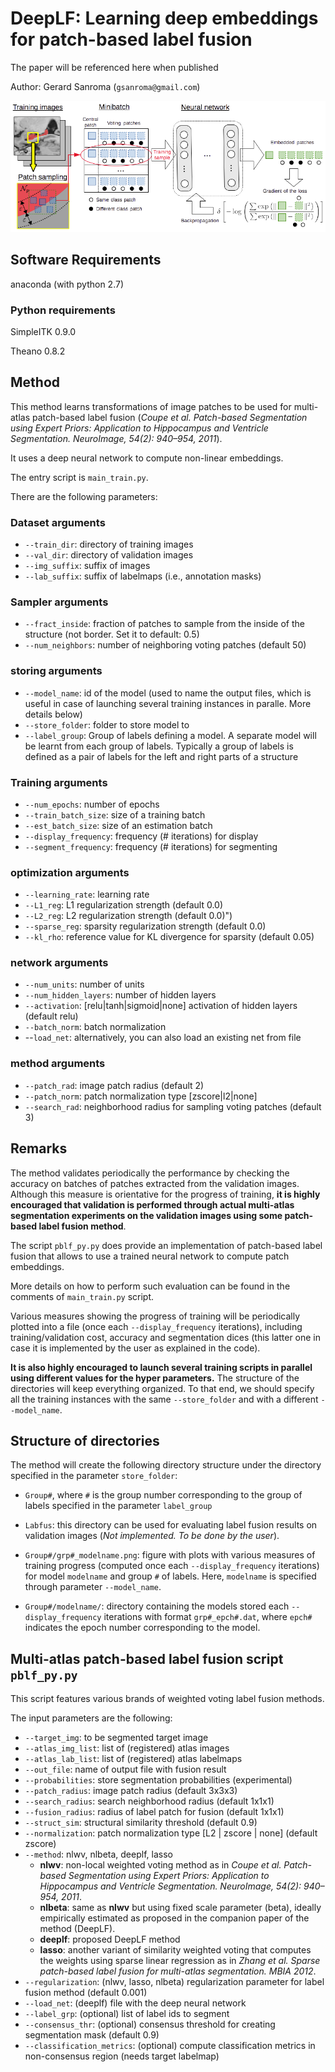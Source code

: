 # DeepLF: Learning deep embeddings for patch-based label fusion

The paper will be referenced here when published

Author: Gerard Sanroma (`gsanroma@gmail.com`)

![GitHub Logo](/images/pipeline.png)

## Software Requirements
anaconda (with python 2.7)

### Python requirements
SimpleITK 0.9.0

Theano 0.8.2

## Method
This method learns transformations of image patches to be used for multi-atlas patch-based label fusion (*Coupe et al. Patch-based Segmentation using Expert Priors: Application to Hippocampus and Ventricle Segmentation. NeuroImage, 54(2): 940–954, 2011*).

It uses a deep neural network to compute non-linear embeddings.

The entry script is `main_train.py`.

There are the following parameters:

### Dataset arguments
- `--train_dir`: directory of training images
- `--val_dir`: directory of validation images
- `--img_suffix`: suffix of images
- `--lab_suffix`: suffix of labelmaps (i.e., annotation masks)

### Sampler arguments
- `--fract_inside`: fraction of patches to sample from the inside of the structure (not border. Set it to default: 0.5)
- `--num_neighbors`: number of neighboring voting patches (default 50)

### storing arguments
- `--model_name`: id of the model (used to name the output files, which is useful in case of launching several training instances in paralle. More details below)
- `--store_folder`: folder to store model to
- `--label_group`: Group of labels defining a model. A separate model will be learnt from each group of labels. Typically a group of labels is defined as a pair of labels for the left and right parts of a structure

### Training arguments
- `--num_epochs`: number of epochs
- `--train_batch_size`: size of a training batch
- `--est_batch_size`: size of an estimation batch
- `--display_frequency`: frequency (# iterations) for display
- `--segment_frequency`: frequency (# iterations) for segmenting

### optimization arguments
- `--learning_rate`: learning rate
- `--L1_reg`: L1 regularization strength (default 0.0)
- `--L2_reg`: L2 regularization strength (default 0.0)")
- `--sparse_reg`: sparsity regularization strength (default 0.0)
- `--kl_rho`: reference value for KL divergence for sparsity (default 0.05)

### network arguments
- `--num_units`: number of units
- `--num_hidden_layers`: number of hidden layers
- `--activation`: [relu|tanh|sigmoid|none] activation of hidden layers (default relu)
- `--batch_norm`: batch normalization
- --`load_net`: alternatively, you can also load an existing net from file

### method arguments
- `--patch_rad`: image patch radius (default 2)
- `--patch_norm`: patch normalization type [zscore|l2|none]
- `--search_rad`: neighborhood radius for sampling voting patches (default 3)

## Remarks

The method validates periodically the performance by checking the accuracy on batches of patches extracted from the validation images. 
Although this measure is orientative for the progress of training, **it is highly encouraged that validation is performed through actual multi-atlas segmentation experiments on the validation images using some patch-based label fusion method**.

The script `pblf_py.py` does provide an implementation of patch-based label fusion that allows to use a trained neural network to compute patch embeddings.

More details on how to perform such evaluation can be found in the comments of `main_train.py` script.

Various measures showing the progress of training will be periodically plotted into a file (once each `--display_frequency` iterations), including training/validation cost, accuracy and segmentation dices (this latter one in case it is implemented by the user as explained in the code).

**It is also highly encouraged to launch several training scripts in parallel using different values for the hyper parameters.**
The structure of the directories will keep everything organized.
To that end, we should specify all the training instances with the same `--store_folder` and with a different `--model_name`.

## Structure of directories

The method will create the following directory structure under the directory specified in the parameter `store_folder`:

- `Group#`, where `#` is the group number corresponding to the group of labels specified in the parameter `label_group`
- `Labfus`: this directory can be used for evaluating label fusion results on validation images (*Not implemented. To be done by the user*).

- `Group#/grp#_modelname.png`: figure with plots with various measures of training progress (computed once each `--display_frequency` iterations) for model `modelname` and group `#` of labels.
Here, `modelname` is specified through parameter `--model_name`.
- `Group#/modelname/`: directory containing the models stored each `--display_frequency` iterations with format `grp#_epch#.dat`, where `epch#` indicates the epoch number corresponding to the model.

## Multi-atlas patch-based label fusion script `pblf_py.py`

This script features various brands of weighted voting label fusion methods.

The input parameters are the following:

- `--target_img`: to be segmented target image
- `--atlas_img_list`: list of (registered) atlas images
- `--atlas_lab_list`: list of (registered) atlas labelmaps
- `--out_file`: name of output file with fusion result
- `--probabilities`: store segmentation probabilities (experimental)
- `--patch_radius`: image patch radius (default 3x3x3)
- `--search_radius`: search neighborhood radius (default 1x1x1)
- `--fusion_radius`: radius of label patch for fusion (default 1x1x1)
- `--struct_sim`: structural similarity threshold (default 0.9)
- `--normalization`: patch normalization type \[L2 | zscore | none\] (default zscore)
- `--method`: nlwv, nlbeta, deeplf, lasso
  - **nlwv**: non-local weighted voting method as in *Coupe et al. Patch-based Segmentation using Expert Priors: Application to Hippocampus and Ventricle Segmentation. NeuroImage, 54(2): 940–954, 2011*.
  - **nlbeta**: same as **nlwv** but using fixed scale parameter (beta), ideally empirically estimated as proposed in the companion paper of the method (DeepLF).
  - **deeplf**: proposed DeepLF method
  - **lasso**: another variant of similarity weighted voting that computes the weights using sparse linear regression as in *Zhang et al. Sparse patch-based label fusion for multi-atlas segmentation. MBIA 2012*.
- `--regularization`: (nlwv, lasso, nlbeta) regularization parameter for label fusion method (default 0.001)
- `--load_net`: (deeplf) file with the deep neural network
- `--label_grp`: (optional) list of label ids to segment
- `--consensus_thr`: (optional) consensus threshold for creating segmentation mask (default 0.9)
- `--classification_metrics`: (optional) compute classification metrics in non-consensus region (needs target labelmap)

